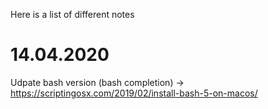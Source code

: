 Here is a list of different notes

# 14.04.2020

Udpate bash version (bash completion) -> https://scriptingosx.com/2019/02/install-bash-5-on-macos/ 